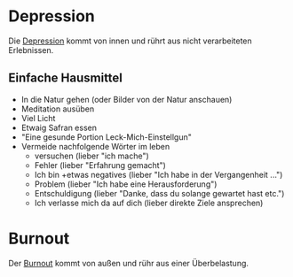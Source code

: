 # Depression

Die [Depression](https://de.wikipedia.org/wiki/Depression) kommt von innen und rührt aus nicht verarbeiteten Erlebnissen.

## Einfache Hausmittel

* In die Natur gehen (oder Bilder von der Natur anschauen)
* Meditation ausüben
* Viel Licht
* Etwaig Safran essen
* "Eine gesunde Portion Leck-Mich-Einstellgun"
* Vermeide nachfolgende Wörter im leben
    * versuchen (lieber "ich mache")
    * Fehler (lieber "Erfahrung gemacht")
    * Ich bin +etwas negatives (lieber "Ich habe in der Vergangenheit ...")
    * Problem (lieber "Ich habe eine Herausforderung")
    * Entschuldigung (lieber "Danke, dass du solange gewartet hast etc.")
    * Ich verlasse mich da auf dich (lieber direkte Ziele ansprechen)

# Burnout

Der [Burnout](https://de.wikipedia.org/wiki/Burn-out) kommt von außen und rühr aus einer Überbelastung.
